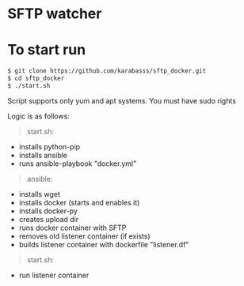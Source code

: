 SFTP watcher
============

# To start run 

```sh
$ git clone https://github.com/karabasss/sftp_docker.git
$ cd sftp_docker
$ ./start.sh
```


Script supports only yum and apt systems.
You must have sudo rights


Logic is as follows:

 > start.sh: 
   - installs python-pip
   - installs ansible
   - runs ansible-playbook "docker.yml"
 > ansible: 
   - installs wget
   - installs docker (starts and enables it)
   - installs docker-py
   - creates upload dir
   - runs docker container with SFTP
   - removes old listener container (if exists)
   - builds listener container with dockerfile "listener.df"
 > start.sh: 
   - run listener container
